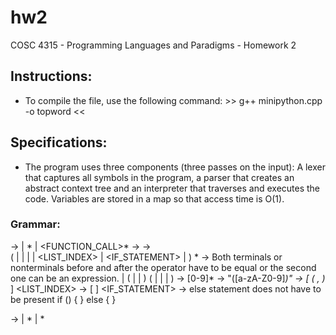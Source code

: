 # hw2
COSC 4315 - Programming Languages and Paradigms - Homework 2

## Instructions:
- To compile the file, use the following command:
            >>  g++ minipython.cpp -o topword  <<
## Specifications:
- The program uses three components (three passes on the input): A lexer that captures all symbols in the program, a parser that creates an abstract context tree and an interpreter that traverses and executes the code. Variables are stored in a map so that access time is O(1).
### Grammar:
<PROGRAM> -> 
    | <ASSIGMENT>* 
    | <FUNCTION_CALL>*
<ASSIGMENT> -> 
    <IDENTIFIER> <EQUALS> <EXPRESSION>
<EXPRESSION> ->     
    ( <NUMBER> 
    | <STRING> 
    | <OPERATION> 
    | <LIST> 
    | <LIST_INDEX>
    | <IF_STATEMENT> 
    | <EXPRESSION>) 
    <EXPRESSION>*
<OPERATION> -> Both terminals or nonterminals before and after the operator have to be equal or the second one can be an expression.
    |   (<IDENTIFIER>
    |   <NUMBER>
    |   <LIST>)
    <OPERATOR>
    (   <IDENTIFIER>
    |   <NUMBER>
    |   <LIST>
    |   <EXPRESSION>)
<NUMBER> -> [0-9]*
<STRING> -> "([a-zA-Z0-9]*)"
<LIST> -> [ ( <NUMBER> , )* <NUMBER> ]
<LIST_INDEX> -> <IDENTIFIER> [ <NUMBER> ]
<IF_STATEMENT> -> else statement does not have to be present
    if (<OPERATION>) { <BODY> } else { <BODY> }
<BODY> ->
    | <ASSIGMENT>* 
    | <FUNCTION_CALL>*